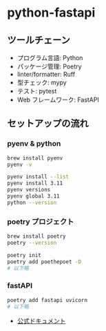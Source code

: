 # python-fastapi

## ツールチェーン

- プログラム言語: Python
- パッケージ管理: Poetry
- linter/formatter: Ruff
- 型チェック: mypy
- テスト: pytest
- Web フレームワーク: FastAPI

## セットアップの流れ

### pyenv & python

```bash
brew install pyenv
pyenv -v

pyenv install --list
pyenv install 3.11
pyenv versions
pyenv global 3.11
python --version
```

### poetry プロジェクト

```bash
brew install poetry
poetry --version

poetry init
poetry add poethepoet -D
# 以下略
```

### fastAPI

```bash
poetry add fastapi uvicorn
# 以下略
```

- [公式ドキュメント](https://fastapi.tiangolo.com/ja/tutorial/)
